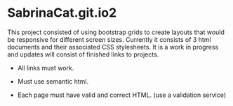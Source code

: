 # SabrinaCat.git.io2
This project consisted of using bootstrap grids to create layouts that would be responsive for different screen sizes. Currently it consists of 3 html documents and their associated CSS stylesheets.
It is a work in progress and updates will consist of finished links to projects.



* All links must work.

* Must use semantic html.

* Each page must have valid and correct HTML. (use a validation service)




